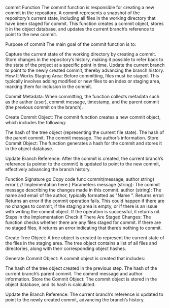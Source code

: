commit Function
The commit function is responsible for creating a new commit in the repository. A commit represents a snapshot of the repository’s current state, including all files in the working directory that have been staged for commit. This function creates a commit object, stores it in the object database, and updates the current branch’s reference to point to the new commit.

Purpose of commit
The main goal of the commit function is to:

Capture the current state of the working directory by creating a commit.
Store changes in the repository’s history, making it possible to refer back to the state of the project at a specific point in time.
Update the current branch to point to the newly created commit, thereby advancing the branch history.
How It Works
Staging Area: Before committing, files must be staged. This typically involves adding modified or new files to an index or staging area, marking them for inclusion in the commit.

Commit Metadata: When committing, the function collects metadata such as the author (user), commit message, timestamp, and the parent commit (the previous commit on the branch).

Create Commit Object: The commit function creates a new commit object, which includes the following:

The hash of the tree object (representing the current file state).
The hash of the parent commit.
The commit message.
The author’s information.
Store Commit Object: The function generates a hash for the commit and stores it in the object database.

Update Branch Reference: After the commit is created, the current branch’s reference (a pointer to the commit) is updated to point to the new commit, effectively advancing the branch history.

Function Signature
go
Copy code
func commit(message, author string) error {
    // Implementation here
}
Parameters
message (string): The commit message describing the changes made in this commit.
author (string): The name and email of the author, typically formatted as "Name <email>".
Returns
error: Returns an error if the commit operation fails. This could happen if there are no changes to commit, if the staging area is empty, or if there is an issue with writing the commit object. If the operation is successful, it returns nil.
Steps in the Implementation
Check if There Are Staged Changes: The function checks whether there are any files staged for commit. If there are no staged files, it returns an error indicating that there’s nothing to commit.

Create Tree Object: A tree object is created to represent the current state of the files in the staging area. The tree object contains a list of all files and directories, along with their corresponding object hashes.

Generate Commit Object: A commit object is created that includes:

The hash of the tree object created in the previous step.
The hash of the current branch’s parent commit.
The commit message and author information.
Store the Commit Object: The commit object is stored in the object database, and its hash is calculated.

Update the Branch Reference: The current branch’s reference is updated to point to the newly created commit, advancing the branch’s history.